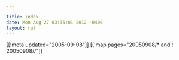 ```yaml
---

title: index
date: Mon Aug 27 03:35:01 2012 -0400
layout: rut
---
```


[[!meta updated="2005-09-08"]]
[[!map pages="20050908/* and ! 20050908/*/*"]]
